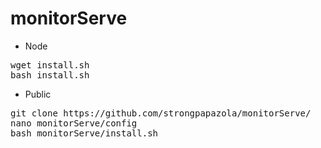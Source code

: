 # monitorServe

- Node
<pre>
wget install.sh
bash install.sh
</pre>

- Public
<pre>
git clone https://github.com/strongpapazola/monitorServe/
nano monitorServe/config
bash monitorServe/install.sh
</pre>
